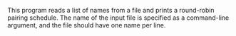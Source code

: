This program reads a list of names from a file and prints a round-robin pairing schedule.
The name of the input file is specified as a command-line argument,
and the file should have one name per line. 
